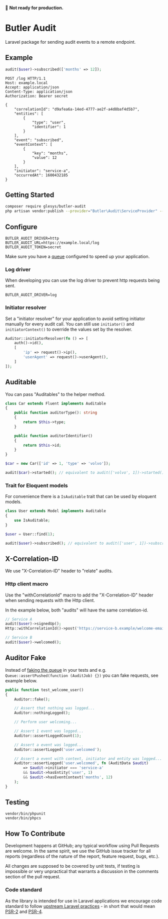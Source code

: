 :construction: **Not ready for production.**

# Butler Audit

Laravel package for sending audit events to a remote endpoint.

## Example

```php
audit($user)->subscribed(['months' => 12]);
```

```http
POST /log HTTP/1.1
Host: example.local
Accept: application/json
Content-Type: application/json
Authorization: Bearer secret

{
    "correlationId": "d9afea6a-14ed-4777-ae2f-a4d8baf4d5b7",
    "entities": [
        {
            "type": "user",
            "identifier": 1
        }
    ],
    "event": "subscribed",
    "eventContext": [
        {
            "key": "months",
            "value": 12
        }
    ],
    "initiator": "service-a",
    "occurredAt": 1600432185
}
```

## Getting Started

```bash
composer require glesys/butler-audit
php artisan vendor:publish --provider="Butler\Audit\ServiceProvider" --tag=config
```

## Configure

```env
BUTLER_AUDIT_DRIVER=http
BUTLER_AUDIT_URL=https://example.local/log
BUTLER_AUDIT_TOKEN=secret
```

Make sure you have a [queue](https://laravel.com/docs/master/queues) configured to speed up your application.

### Log driver

When developing you can use the log driver to prevent http requests being sent.

```env
BUTLER_AUDIT_DRIVER=log
```

### Initiator resolver

Set a "initiator resolver" for your application to avoid setting initiator
manually for every audit call.
You can still use `initiator()` and `initiatorContext()` to override the values set by the resolver.

```php
Auditor::initiatorResolver(fn () => [
    auth()->id(),
    [
        'ip' => request()->ip(),
        'userAgent' => request()->userAgent(),
    ]
]);
```

## Auditable

You can pass "Auditables" to the helper method.

```php
class Car extends Fluent implements Auditable
{
    public function auditorType(): string
    {
        return $this->type;
    }

    public function auditorIdentifier()
    {
        return $this->id;
    }
}

$car = new Car(['id' => 1, 'type' => 'volvo']);

audit($car)->started(); // equivalent to audit(['volvo', 1])->started();
```

### Trait for Eloquent models

For convenience there is a `IsAuditable` trait that can be used by eloquent models.

```php
class User extends Model implements Auditable
{
    use IsAuditable;
}

$user = User::find(1);

audit($user)->subscribed(); // equivalent to audit(['user', 1])->subscribed();
```

## X-Correlation-ID

We use "X-Correlation-ID" header to "relate" audits.

### Http client macro

Use the "withCorrelationId" macro to add the "X-Correlation-ID" header when sending requests with the Http client.

In the example below, both "audits" will have the same correlation-id.

```php
// Service A
audit($user)->signedUp();
Http::withCorrelationId()->post('https://service-b.example/welcome-email', $user);

// Service B
audit($user)->welcomed();
```

## Auditor Fake

Instead of [faking the queue](https://laravel.com/docs/master/mocking#queue-fake) in your tests and e.g. `Queue::assertPushed(function (AuditJob) {})` you can fake requests, see example below.

```php
public function test_welcome_user()
{
    Auditor::fake();

    // Assert that nothing was logged...
    Auditor::nothingLogged();

    // Perform user welcoming...

    // Assert 1 event was logged...
    Auditor::assertLoggedCount(1);

    // Assert a event was logged...
    Auditor::assertLogged('user.welcomed');

    // Assert a event with context, initiator and entity was logged...
    Auditor::assertLogged('user.welcomed', fn (AuditData $audit)
        => $audit->initiator === 'service-a'
        && $audit->hasEntity('user', 1)
        && $audit->hasEventContext('months', 12)
    );
}
```

## Testing

```shell
vendor/bin/phpunit
vendor/bin/phpcs
```

## How To Contribute

Development happens at GitHub; any typical workflow using Pull Requests are welcome. In the same spirit, we use the GitHub issue tracker for all reports (regardless of the nature of the report, feature request, bugs, etc.).

All changes are supposed to be covered by unit tests, if testing is impossible or very unpractical that warrants a discussion in the comments section of the pull request.

### Code standard

As the library is intended for use in Laravel applications we encourage code standard to follow [upstream Laravel practices](https://laravel.com/docs/master/contributions#coding-style) - in short that would mean [PSR-2](https://github.com/php-fig/fig-standards/blob/master/accepted/PSR-2-coding-style-guide.md) and [PSR-4](https://github.com/php-fig/fig-standards/blob/master/accepted/PSR-4-autoloader.md).
